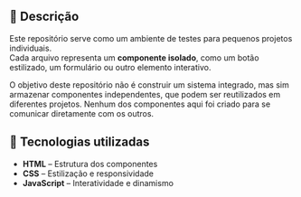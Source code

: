 ## 📜 Descrição  

Este repositório serve como um ambiente de testes para pequenos projetos individuais.  
Cada arquivo representa um **componente isolado**, como um botão estilizado, um formulário ou outro elemento interativo.  

O objetivo deste repositório não é construir um sistema integrado, mas sim armazenar componentes independentes, que podem ser reutilizados em diferentes projetos. Nenhum dos componentes aqui foi criado para se comunicar diretamente com os outros.  

## 🚀 Tecnologias utilizadas  

- **HTML** – Estrutura dos componentes  
- **CSS** – Estilização e responsividade  
- **JavaScript** – Interatividade e dinamismo  
